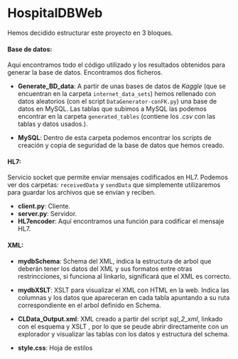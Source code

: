 # HospitalDBWeb

Hemos decidido estructurar este proyecto en 3 bloques.

#### Base de datos:

Aquí encontramos todo el código utilizado y los resultados obtenidos para generar la base de datos. Encontramos dos ficheros.

- **Generate_BD_data**: A partir de unas bases de datos de *Kaggle* (que se encuentran en la carpeta `internet_data_sets`) hemos rellenado con datos aleatorios (con el script `DataGenerator-conFK.py`) una base de datos en MySQL. Las tablas que subimos a MySQL las podemos encontrar en la carpeta `generated_tables` (contiene los *.csv* con las tablas y datos usados.).

- **MySQL**: Dentro de esta carpeta podemos encontrar los scripts de creación y copia de seguridad de la base de datos que hemos creado.

#### HL7:

Servicio socket que permite enviar mensajes codificados en HL7. Podemos ver dos carpetas: `receivedData` y `sendData` que simplemente utilizaremos para guardar los archivos que se envían y reciben.

- **client.py**: Cliente.
- **server.py**: Servidor.
- **HL7encoder**: Aquí encontramos una función para codificar el mensaje HL7.

#### XML:

- **mydbSchema**: Schema del XML, indica la estructura de arbol que deberán tener los datos del XML y sus formatos entre otras restrincciones, si funciona al linkarlo, significará que el XML es correcto.

- **mydbXSLT**: XSLT para visualizar el XML con HTML en la web. Indica las columnas y los datos que apareceran en cada tabla apuntando a su ruta correspondiente en el arbol definido en Schema.

- **CLData_Output.xml**: XML creado a partir del script *sql_2_xml*, linkado con el esquema y XSLT , por lo que se peude abrir directamente con un explorador y visualizar las tablas con los datos y estructura del schema.

- **style.css**: Hoja de estilos
  

